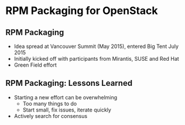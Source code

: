 <!-- .slide: data-background="images/egg_packaging.jpg"  data-background-size="100%"  id="rpm-packaging" -->
<h1 style="color: black; bottom: 0">RPM Packaging for OpenStack</h1>

<img data-src="images/OpenStack_logo.png" width="20%" style="position: absolute; left: 0; top: 480px" align="center"/>


<!-- .slide: data-state="normal" id="rpm-packaging-overview" -->
## RPM Packaging

*   Idea spread at Vancouver Summit (May 2015), entered Big Tent July 2015
*   Initially kicked off with participants from Mirantis, SUSE and Red Hat
*   Green Field effort


<!-- .slide: data-state="normal" id="rpm-packaging-lessons" -->
## RPM Packaging: Lessons Learned

*   Starting a new effort can be overwhelming
    *   Too many things to do
    *   Start small, fix issues, iterate quickly
*   Actively search for consensus
